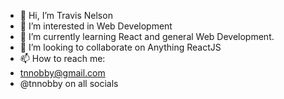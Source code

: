 - 👋 Hi, I’m Travis Nelson
- 👀 I’m interested in Web Development
- 🌱 I’m currently learning React and general Web Development.
- 💞️ I’m looking to collaborate on Anything ReactJS
- 📫 How to reach me:
- tnnobby@gmail.com
- @tnnobby on all socials

<!---
Tnnobby/Tnnobby is a ✨ special ✨ repository because its `README.md` (this file) appears on your GitHub profile.
You can click the Preview link to take a look at your changes.
--->
